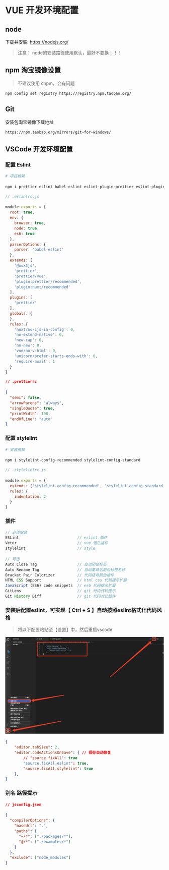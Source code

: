 # VUE 开发环境配置

## node

下载并安装: https://nodejs.org/

> 注意： node的安装路径使用默认，最好不要换！！！

## npm 淘宝镜像设置
> 不建议使用 cnpm，会有问题

```sh
npm config set registry https://registry.npm.taobao.org/
```

## Git

安装包淘宝镜像下载地址

```sh
https://npm.taobao.org/mirrors/git-for-windows/
```

## VSCode 开发环境配置

### 配置 Eslint
```sh
# 项目依赖

npm i prettier eslint babel-eslint eslint-plugin-prettier eslint-plugin-nuxt @vue/eslint-config-prettier @nuxtjs/eslint-config
```

```js
// .eslintrc.js

module.exports = {
  root: true,
  env: {
    browser: true,
    node: true,
    es6: true
  },
  parserOptions: {
    parser: 'babel-eslint'
  },
  extends: [
    '@nuxtjs',
    'prettier',
    'prettier/vue',
    'plugin:prettier/recommended',
    'plugin:nuxt/recommended'
  ],
  plugins: [
    'prettier'
  ],
  globals: {
  },
  rules: {
    'nuxt/no-cjs-in-config': 0,
    'no-extend-native': 0,
    'new-cap': 0,
    'no-new': 0,
    'vue/no-v-html': 0,
    'unicorn/prefer-starts-ends-with': 0,
    'require-await': 1
  }
}
```

```json
// .prettierrc

{
  "semi": false,
  "arrowParens": "always",
  "singleQuote": true,
  "printWidth": 108,
  "endOfLine": "auto"
}
```

### 配置 stylelint
```sh
# 安装依赖

npm i stylelint-config-recommended stylelint-config-standard
```

```js
// .stylelintrc.js

module.exports = {
  extends: ['stylelint-config-recommended', 'stylelint-config-standard'],
  rules: {
    indentation: 2
  }
}
```

### 插件

```js
// 必须安装
ESLint                          // eslint 插件
Vetur                           // vue 语法插件
stylelint                       // style

// 可选
Auto Close Tag                  // 自动闭合标签
Auto Rename Tag                 // 自动重命名前后标签名称
Bracket Pair Colorizer          // 代码括号颜色插件
HTML CSS Support                // html css 代码提示扩展
JavaScript (ES6) code snippets  // es6 代码提示扩展
GitLens                         // git 行内代码提示
Git History Diff                // git 代码对比插件
```

### 安装后配置eslint，可实现【 Ctrl + S 】自动按照eslint格式化代码风格
> 将以下配置粘贴至【设置】中，然后重启vscode

![image](../images/1.14.001.png)

```json
{
    "editor.tabSize": 2,
    "editor.codeActionsOnSave": { // 保存自动修复
        // "source.fixAll": true
        "source.fixAll.eslint": true,
        "source.fixAll.stylelint": true
    },
}
```

### 别名 路径提示

```json
// jsconfig.json

{
  "compilerOptions": {
    "baseUrl": ".",
    "paths": {
      "~/*": ["./packages/*"],
      "@/*": ["./examples/*"]
    }
  },
  "exclude": ["node_modules"]
}
```